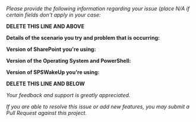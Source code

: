 _Please provide the following information regarding your issue (place N/A if certain fields don't apply in your case:_

**DELETE THIS LINE AND ABOVE**

**Details of the scenario you try and problem that is occurring:**

**Version of SharePoint you're using:**

**Version of the Operating System and PowerShell:**

**Version of SPSWakeUp you're using:**


**DELETE THIS LINE AND BELOW**

_Your feedback and support is greatly appreciated._

_If you are able to resolve this issue or add new features, you may submit a Pull Request against this project._
